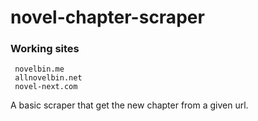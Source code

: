 # novel-chapter-scraper

### Working sites

```
 novelbin.me
 allnovelbin.net
 novel-next.com
```


A basic scraper that get the new chapter from a given url.
